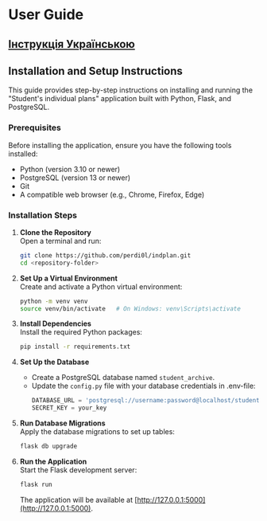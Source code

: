 # User Guide

## [Інструкція Українською](README.ua.md)

## Installation and Setup Instructions  

This guide provides step-by-step instructions on installing and running the "Student's individual plans" application built with Python, Flask, and PostgreSQL.  

### Prerequisites  
Before installing the application, ensure you have the following tools installed:  
- Python (version 3.10 or newer)  
- PostgreSQL (version 13 or newer)  
- Git  
- A compatible web browser (e.g., Chrome, Firefox, Edge)  

### Installation Steps  
1. **Clone the Repository**  
   Open a terminal and run:  
   ```bash  
   git clone https://github.com/perdi0l/indplan.git 
   cd <repository-folder>  
   ```  

2. **Set Up a Virtual Environment**  
   Create and activate a Python virtual environment:  
   ```bash  
   python -m venv venv  
   source venv/bin/activate   # On Windows: venv\Scripts\activate  
   ```  

3. **Install Dependencies**  
   Install the required Python packages:  
   ```bash  
   pip install -r requirements.txt  
   ```  

4. **Set Up the Database**  
   - Create a PostgreSQL database named `student_archive`.  
   - Update the `config.py` file with your database credentials in .env-file:  
     ```python  
     DATABASE_URL = 'postgresql://username:password@localhost/student_archive'
     SECRET_KEY = your_key
     ```  

5. **Run Database Migrations**  
   Apply the database migrations to set up tables:  
   ```bash  
   flask db upgrade  
   ```  

6. **Run the Application**  
   Start the Flask development server:  
   ```bash  
   flask run  
   ```  
   The application will be available at [http://127.0.0.1:5000](http://127.0.0.1:5000).  

